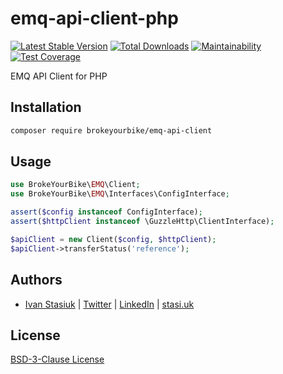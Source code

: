# emq-api-client-php

[![Latest Stable Version](https://img.shields.io/github/v/release/brokeyourbike/emq-api-client-php)](https://github.com/brokeyourbike/emq-api-client-php/releases)
[![Total Downloads](https://poser.pugx.org/brokeyourbike/emq-api-client/downloads)](https://packagist.org/packages/brokeyourbike/emq-api-client)
[![Maintainability](https://api.codeclimate.com/v1/badges/1b04658a54cfb29e4896/maintainability)](https://codeclimate.com/github/brokeyourbike/emq-api-client-php/maintainability)
[![Test Coverage](https://api.codeclimate.com/v1/badges/1b04658a54cfb29e4896/test_coverage)](https://codeclimate.com/github/brokeyourbike/emq-api-client-php/test_coverage)

EMQ API Client for PHP

## Installation

```bash
composer require brokeyourbike/emq-api-client
```

## Usage

```php
use BrokeYourBike\EMQ\Client;
use BrokeYourBike\EMQ\Interfaces\ConfigInterface;

assert($config instanceof ConfigInterface);
assert($httpClient instanceof \GuzzleHttp\ClientInterface);

$apiClient = new Client($config, $httpClient);
$apiClient->transferStatus('reference');
```

## Authors
- [Ivan Stasiuk](https://github.com/brokeyourbike) | [Twitter](https://twitter.com/brokeyourbike) | [LinkedIn](https://www.linkedin.com/in/brokeyourbike) | [stasi.uk](https://stasi.uk)

## License
[BSD-3-Clause License](https://github.com/brokeyourbike/emq-api-client-php/blob/main/LICENSE)
